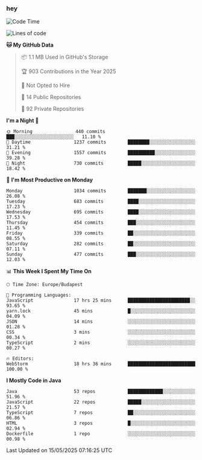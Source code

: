 ### hey

<!--START_SECTION:waka-->
![Code Time](http://img.shields.io/badge/Code%20Time-1%2C217%20hrs%201%20min-blue)

![Lines of code](https://img.shields.io/badge/From%20Hello%20World%20I%27ve%20Written-3.6%20million%20lines%20of%20code-blue)

**🐱 My GitHub Data** 

> 📦 1.1 MB Used in GitHub's Storage 
 > 
> 🏆 903 Contributions in the Year 2025
 > 
> 🚫 Not Opted to Hire
 > 
> 📜 14 Public Repositories 
 > 
> 🔑 92 Private Repositories 
 > 
**I'm a Night 🦉** 

```text
🌞 Morning                440 commits         ███░░░░░░░░░░░░░░░░░░░░░░   11.10 % 
🌆 Daytime                1237 commits        ████████░░░░░░░░░░░░░░░░░   31.21 % 
🌃 Evening                1557 commits        ██████████░░░░░░░░░░░░░░░   39.28 % 
🌙 Night                  730 commits         █████░░░░░░░░░░░░░░░░░░░░   18.42 % 
```
📅 **I'm Most Productive on Monday** 

```text
Monday                   1034 commits        ███████░░░░░░░░░░░░░░░░░░   26.08 % 
Tuesday                  683 commits         ████░░░░░░░░░░░░░░░░░░░░░   17.23 % 
Wednesday                695 commits         ████░░░░░░░░░░░░░░░░░░░░░   17.53 % 
Thursday                 454 commits         ███░░░░░░░░░░░░░░░░░░░░░░   11.45 % 
Friday                   339 commits         ██░░░░░░░░░░░░░░░░░░░░░░░   08.55 % 
Saturday                 282 commits         ██░░░░░░░░░░░░░░░░░░░░░░░   07.11 % 
Sunday                   477 commits         ███░░░░░░░░░░░░░░░░░░░░░░   12.03 % 
```


📊 **This Week I Spent My Time On** 

```text
🕑︎ Time Zone: Europe/Budapest

💬 Programming Languages: 
JavaScript               17 hrs 25 mins      ███████████████████████░░   93.65 % 
yarn.lock                45 mins             █░░░░░░░░░░░░░░░░░░░░░░░░   04.09 % 
JSON                     14 mins             ░░░░░░░░░░░░░░░░░░░░░░░░░   01.28 % 
CSS                      3 mins              ░░░░░░░░░░░░░░░░░░░░░░░░░   00.34 % 
TypeScript               2 mins              ░░░░░░░░░░░░░░░░░░░░░░░░░   00.27 % 

🔥 Editors: 
WebStorm                 18 hrs 36 mins      █████████████████████████   100.00 % 
```

**I Mostly Code in Java** 

```text
Java                     53 repos            █████████████░░░░░░░░░░░░   51.96 % 
JavaScript               22 repos            █████░░░░░░░░░░░░░░░░░░░░   21.57 % 
TypeScript               7 repos             ██░░░░░░░░░░░░░░░░░░░░░░░   06.86 % 
HTML                     3 repos             █░░░░░░░░░░░░░░░░░░░░░░░░   02.94 % 
Dockerfile               1 repo              ░░░░░░░░░░░░░░░░░░░░░░░░░   00.98 % 
```




 Last Updated on 15/05/2025 07:16:25 UTC
<!--END_SECTION:waka-->
